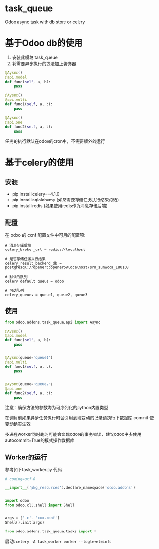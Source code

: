 # task_queue
Odoo async task with db store or celery

# 基于Odoo db的使用
1. 安装此模块 task_queue
2. 将需要异步执行的方法加上装饰器
```python
@Aysnc()
@api.model
def func(self, a, b):
    pass
    
@Aysnc()
@api.multi
def func1(self, a, b):
    pass
    
@Aysnc()
@api.one
def func2(self, a, b):
    pass
```
任务的执行默认在odoo的cron中，不需要额外的运行

# 基于celery的使用

## 安装
- pip install celery==4.1.0
- pip install sqlalchemy    (如果需要存储任务执行结果的话)
- pip install redis    (如果使用redis作为消息存储后端)

## 配置
在 odoo 的 conf 配置文件中可用的配置项:
```config
# 消息存储后端
celery_broker_url = redis://localhost

# 是否存储任务执行结果
celery_result_backend_db = postgresql://openerp:openerp@localhost/srm_sunwoda_180108

# 默认的队列
celery_default_queue = odoo

# 可选队列
celery_queues = queue1, queue2, queue3
```

## 使用
```python
from odoo.addons.task_queue.api import Async

@Aysnc()
@api.model
def func(self, a, b):
    pass


@Aysnc(queue='queue1')
@api.multi
def func1(self, a, b):
    pass


@Aysnc(queue='queue2')
@api.one
def func2(self, a, b):
    pass
```
注意：确保方法的参数均为可序列化的python内置类型

在调用前如果异步任务执行时会引用到刚变动的记录请执行下数据库 commit 使变动确实生效

多进程worker同时跑时可能会出现odoo的事务错误，建议odoo中多使用autocommit=True的模式操作数据库

## Worker的运行
参考如下task_worker.py 代码：
```python
# coding=utf-8

__import__('pkg_resources').declare_namespace('odoo.addons')


import odoo
from odoo.cli.shell import Shell


args = ['-c', 'xxx.conf']
Shell().init(args)

from odoo.addons.task_queue.tasks import *
```
启动: `celery -A task_worker worker --loglevel=info`
